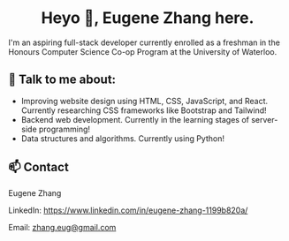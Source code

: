 <h1 align="center">Heyo 👋, Eugene Zhang here.</h1>

I'm an aspiring full-stack developer currently enrolled as a freshman in the Honours Computer Science Co-op Program at the University of Waterloo.

## 👀 Talk to me about:
- Improving website design using HTML, CSS, JavaScript, and React. Currently researching CSS frameworks like Bootstrap and Tailwind!
- Backend web development. Currently in the learning stages of server-side programming!
- Data structures and algorithms. Currently using Python! 

## 📫 Contact

Eugene Zhang

LinkedIn: https://www.linkedin.com/in/eugene-zhang-1199b820a/

Email: zhang.eug@gmail.com

<!---
Ezzhingy/Ezzhingy is a ✨ special ✨ repository because its `README.md` (this file) appears on your GitHub profile.
You can click the Preview link to take a look at your changes.
--->
